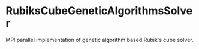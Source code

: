 # RubiksCubeGeneticAlgorithmsSolver
MPI parallel implementation of genetic algorithm based Rubik's cube solver.
